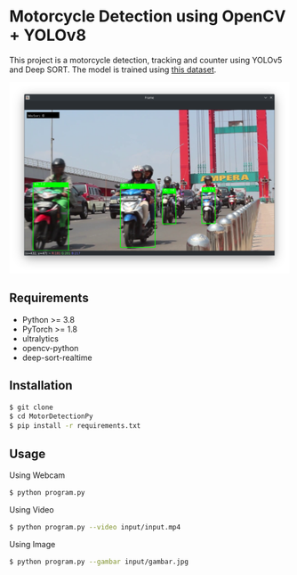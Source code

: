 # Motorcycle Detection using OpenCV + YOLOv8
This project is a motorcycle detection, tracking and counter using YOLOv5 and Deep SORT. The model is trained using [this dataset](https://universe.roboflow.com/magang-bascorro-zbh9t/mobil-motor-and-plat/dataset/1).

![](output/result.png)

## Requirements
- Python >= 3.8
- PyTorch >= 1.8
- ultralytics
- opencv-python
- deep-sort-realtime

## Installation
```bash
$ git clone
$ cd MotorDetectionPy
$ pip install -r requirements.txt
```

## Usage
Using Webcam
```bash
$ python program.py
```

Using Video
```bash
$ python program.py --video input/input.mp4
```

Using Image
```bash
$ python program.py --gambar input/gambar.jpg
```
